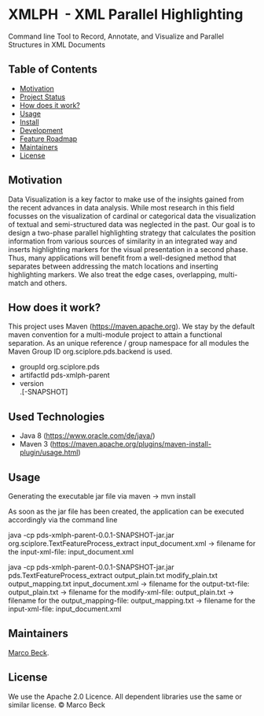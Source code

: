 # XMLPH  - XML Parallel Highlighting

Command line Tool to Record, Annotate, and Visualize and Parallel Structures in XML Documents

## Table of Contents

- [Motivation](#motivation)
- [Project Status](#project-status)
- [How does it work?](#how-does-it-work)
- [Usage](#usage)
- [Install](#install)
- [Development](#development)
- [Feature Roadmap](#feature-roadmap)
- [Maintainers](#maintainers)
- [License](#license)


## Motivation
Data Visualization is a key factor to make use of the insights gained from the recent advances in data analysis. While most research in this field focusses on the visualization of cardinal or categorical data the visualization of textual and semi-structured data was neglected in the past. Our goal is to design a two-phase parallel highlighting strategy that calculates the position information from various sources of similarity in an integrated way and inserts highlighting markers for the visual presentation in a second phase. Thus, many applications will benefit from a well-designed method that separates between addressing the match locations and inserting highlighting markers. We also treat the edge cases, overlapping, multi-match and others.

## How does it work?

This project uses Maven (https://maven.apache.org). We stay by the default maven convention for a multi-module project to attain a functional separation.
As an unique reference / group namespace for all modules the Maven Group ID org.sciplore.pds.backend is used.
-   groupId org.sciplore.pds
-   artifactId pds-xmlph-parent
-   version <main>.<major>[-SNAPSHOT]
  
  
Used Technologies
-----------------
- Java 8 (https://www.oracle.com/de/java/)
- Maven 3 (https://maven.apache.org/plugins/maven-install-plugin/usage.html)


## Usage

Generating the executable jar file via maven
  -> mvn install

As soon as the jar file has been created, the application can be executed accordingly via the command line

java -cp pds-xmlph-parent-0.0.1-SNAPSHOT-jar.jar org.sciplore.TextFeatureProcess_extract input_document.xml
 -> filename for the input-xml-file:  input_document.xml 

java -cp pds-xmlph-parent-0.0.1-SNAPSHOT-jar.jar pds.TextFeatureProcess_extract output_plain.txt modify_plain.txt output_mapping.txt input_document.xml
 -> filename for the output-txt-file:  output_plain.txt
 -> filename for the modify-xml-file:  output_plain.txt
 -> filename for the output_mapping-file:  output_mapping.txt
 -> filename for the input-xml-file:  input_document.xml



## Maintainers

[Marco Beck](https://github.com/BeckMarco).


## License

We use the Apache 2.0 Licence. All dependent libraries use the same or similar license.
© Marco Beck





